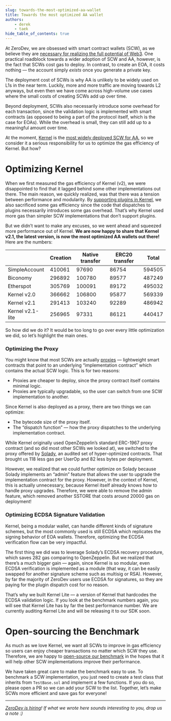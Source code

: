 ```yaml
---
slug: towards-the-most-optimized-aa-wallet
title: Towards the most optimized AA wallet
authors:
    - derek
    - taek
hide_table_of_contents: true
---
```


At ZeroDev, we are obsessed with smart contract wallets (SCW), as we believe they are [necessary for realizing the full potential of Web3](https://vitalik.eth.limo/general/2023/06/09/three_transitions.html).  One practical roadblock towards a wider adoption of SCW and AA, however, is the fact that SCWs cost gas to deploy.  In contrast, to create an EOA, it costs nothing — the account simply *exists* once you generate a private key.

The deployment cost of SCWs is why AA is unlikely to be widely used on L1s in the near term.  Luckily, more and more traffic are moving towards L2 anyways, but even then we have come across high-volume use cases where the small costs of creating SCWs add up over time.

Beyond deployment, SCWs also necessarily introduce some overhead for each transaction, since the validation logic is implemented with smart contracts (as opposed to being a part of the protocol itself, which is the case for EOAs).  While the overhead is small, they can still add up to a meaningful amount over time.

At the moment, [Kernel](https://github.com/zerodevapp/kernel) is the [most widely deployed SCW for AA](https://twitter.com/0xKofi/status/1686618729247834112), so we consider it a serious responsibility for us to optimize the gas efficiency of Kernel.  But how?

# Optimizing Kernel

When we first measured the gas efficiency of Kernel (v2), we were disappointed to find that it lagged behind some other implementations out there.  The main reason, we quickly realized, was that there was a tension between performance and modularity.  By [supporting plugins in Kernel](http://localhost:8080/extend-wallets/overview), we also sacrificed some gas efficiency since the code that dispatches to plugins necessarily introduces some gas overhead.  That’s why Kernel used more gas than simpler SCW implementations that don’t support plugins.

But we didn’t want to make any excuses, so we went ahead and squeezed more performance out of Kernel.  **We are now happy to share that Kernel v2.1, the latest version, is now the most optimized AA wallets out there!**  Here are the numbers:

|  | Creation | Native transfer | ERC20 transfer | Total |
| --- | --- | --- | --- | --- |
| SimpleAccount | 410061 | 97690 | 86754 | 594505 |
| Biconomy | 296892 | 100780 | 89577 | 487249 |
| Etherspot | 305769 | 100091 | 89172 | 495032 |
| Kernel v2.0 | 366662 | 106800 | 95877 | 569339 |
| Kernel v2.1 | 291413 | 103240 | 92289 | 486942 |
| Kernel v2.1-lite | 256965 | 97331 | 86121 | 440417 |

So how did we do it?  It would be too long to go over every little optimization we did, so let’s highlight the main ones.

### Optimizing the Proxy

You might know that most SCWs are actually [proxies](https://medium.com/coinmonks/proxy-pattern-and-upgradeable-smart-contracts-45d68d6f15da) — lightweight smart contracts that point to an underlying “implementation contract” which contains the actual SCW logic.  This is for two reasons:

- Proxies are cheaper to deploy, since the proxy contract itself contains minimal logic.
- Proxies are typically upgradable, so the user can switch from one SCW implementation to another.

Since Kernel is also deployed as a proxy, there are two things we can optimize:

- The bytecode size of the proxy itself.
- The “dispatch function” — how the proxy dispatches to the underlying implementation contract.

While Kernel originally used OpenZeppelin’s standard ERC-1967 proxy contract (and so did most other SCWs we looked at), we switched to the proxy offered by [Solady](https://github.com/Vectorized/solady), an audited set of hyper-optimized contracts.  That brought us 118 less gas per UserOp and 82 less bytes per deployment.

However, we realized that we could further optimize on Solady because Solady implements an “admin” feature that allows the user to upgrade the implementation contract for the proxy.  However, in the context of Kernel, this is actually unnecessary, because Kernel itself already knows how to handle proxy upgrades.  Therefore, we were able to remove the admin feature, which removed another SSTORE that costs around 20000 gas on deployment!

### Optimizing ECDSA Signature Validation

Kernel, being a modular wallet, can handle different kinds of signature schemes, but the most commonly used is still ECDSA which replicates the signing behavior of EOA wallets.  Therefore, optimizing the ECDSA verification flow can be very impactful.

The first thing we did was to leverage Solady’s ECDSA recovery procedure, which saves 282 gas comparing to OpenZeppelin.  But we realized that there’s a much bigger gain — again, since Kernel is so modular, even ECDSA verification is implemented as a module (that way, it can be easily swapped for another signature scheme such as multisig or RSA).  However, by far the majority of ZeroDev users use ECDSA for signatures, so they are paying for the plugin dispatch cost for no reason.

That’s why we built Kernel Lite — a version of Kernel that hardcodes the ECDSA validation logic.  If you look at the benchmark numbers again, you will see that Kernel Lite has by far the best performance number.  We are currently auditing Kernel Lite and will be releasing it to our SDK soon.

# Open-sourcing the Benchmark

As much as we love Kernel, we want all SCWs to improve in gas efficiency so users can enjoy cheaper transactions no matter which SCW they use.  Therefore, we are happy to [open-source our benchmark](https://github.com/zerodevapp/aa-benchmark) in the hopes that it will help other SCW implementations improve their performance.

We have taken great care to make the benchmark easy to use.  To benchmark a SCW implementation, you just need to create a test class that inherits from `TestBase.sol` and implement a few functions.  If you do so, please open a PR so we can add your SCW to the list.  Together, let’s make SCWs more efficient and save gas for everyone!

----------------------

*[ZeroDev is hiring](https://www.notion.so/Senior-Engineer-ZeroDev-729ff99d05854a93924ce6414bf08951?pvs=21)!  If what we wrote here sounds interesting to you, drop us a note :)*